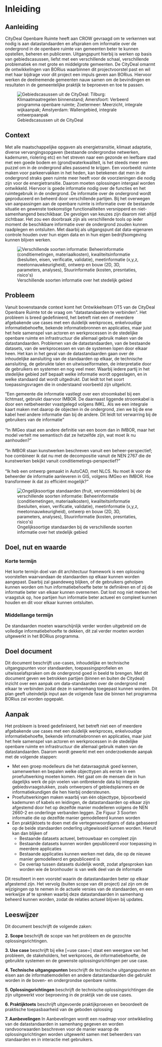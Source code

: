 # Inleiding


## Aanleiding
CityDeal Openbare Ruimte heeft aan CROW gevraagd om te verkennen wat nodig is aan datastandaarden en afspraken om informatie over de ondergrond in de openbare ruimte van gemeenten beter te kunnen opstellen, beheren en publiceren. 
Uitgangspunt hierbij is werken op basis van gebiedscasussen, liefst met een verschillende schaal, verschillende problematiek en met grote en middelgrote gemeenten. De CityDeal omarmt de ontwikkelingen van BORius waarbinnen dit projectvoorstel past en wil met haar bijdrage voor dit project een impuls geven aan BORius. Hiervoor werken de deelnemende gemeenten nauw samen om de bevindingen en resultaten in de gemeentelijke praktijk te beproeven en toe te passen.

<figure>
<img src="./h/media/gebiedscasussencitydeal.png" alt="Gebiedscasussen uit de CityDeal: Tilburg: Klimaatmaatregelen binnenstand; Amersfoort: Verbeerd programma openbare ruimte; Zoetermeer: Meerzicht, integrale wijkaanpak; Amstyerdam: Wallengebied, integrale ontwerpaanpak">
<figcaption>Gebiedscasussen uit de CityDeal</caption>
</figure> 


## Context
Met alle maatschappelijke opgaven als energietransitie, klimaat adaptatie, diverse vervangingsopgaven (bestaande ondergrondse netwerken, kademuren, riolering etc) en het streven naar een gezonde en leefbare stad met een goede bodem en (grond)waterkwaliteit, is het steeds meer een puzzel om in de ondergrond alles passend te krijgen. Een voorbeeld: ruimte maken voor parkeervakken in het heden, kan betekenen dat men in de ondergrond straks geen ruimte meer heeft voor de voorzieningen die nodig zijn voor de energietransitie. Daarom moeten oplossingen intergaal worden ontwikkeld. Hiervoor is goede informatie nodig over de functies en het ruimtegebruik in de ondergrond. De informatie over de ondergrond wordt geproduceerd en beheerd door verschillende partijen. Bij het overwegen van aanpassingen aan de openbare ruimte is informatie over de bestaande situatie en gewenste toekomstige functionaliteiten versnipperd en niet-samenhangend beschikbaar. De gevolgen van keuzes zijn daarom niet altijd zichtbaar. Het zou een doorbraak zijn als verschillende tools op ieder moment de beschikbare informatie over de ondergrond zouden kunnen raadplegen en ontsluiten. Met daarbij als uitgangspunt dat data-eigenaren controle houden over hun eigen data en in hun eigen bedrijfsomgeving kunnen blijven werken. 

<figure>
<img src="./h/media/soorteninformatie.png" alt="Verschillende soorten informatie: Beheerinformatie (conditiemetingen, materiaalkosten), kwaliteitsinformatie (besluiten, eisen, verificatie, validatie), meetinformatie (x,y,z, meetonnauwkeurigheid), ontwerp en bouw (2D, 3D, parameters, analyses), Stuurinformatie (kosten, presntaties, risico's)">
<figcaption>Verschillende soorten informatie over het stedelijk gebied</caption>
</figure> 



## Probleem
Vanuit bovenstaande context komt het Ontwikkelteam OT5 van de CityDeal Openbare Ruimte tot de vraag om "datastandaarden te verbinden". Het probleem is breed gedefinieerd, het betreft niet een of meerdere afgebakende use cases met een duidelijk werkproces, enkelvoudige informatiebehoefte, bekende informatiebronnen en applicaties, maar juist het hele samenspel van actoren en werkprocessen in de stedelijke openbare ruimte en infrastructuur die allemaal gebruik maken van de datastandaarden. Problemen van de datastandaarden, van de bestaande datasets, van de werkprocessen en van de systemen lopen door elkaar heen. Het kan in het geval van de datastandaarden gaan over de inhoudelijke aansluiting van de standaarden op elkaar, de technische aansluiting, de gebruikte talen en uitwisselformaten, de interpretatie door de gebruikers en systemen en nog veel meer. Waarbij iedere partij in het stedelijke gebied zelf bepaalt welke informatie wordt opgeslagen, en in welke standaard dat wordt uitgedrukt. Dat leidt tot het soort toepassingsvragen die in onderstaand voorbeeld zijn uitgelicht.

<aside class="note" title="Standaarden als puzzelstukjes">
“Een gemeente die informatie vastlegt over een stroomkabel bij een lichtmast, gebruikt daarvoor IMBOR. De daarnaast liggende stroomkabel is door een netbeheerder vvastgelegd volgens IMKL. Als we een integrale kaart maken met daarop de objecten in de ondergrond, zien we bij de ene kabel heel andere informatie dan bij de andere. Dit leidt tot verwarring bij de gebruikers van de informatie”<br>
<br>
“In IMGeo staat een andere definitie van een boom dan in IMBOR, maar het model vertelt me semantisch dat ze hetzelfde zijn, wat moet ik nu aanhouden?” <br>
<br>
“In IMBOR staan kunstwerken beschreven vanuit een beheer-perspectief; hoe combineer ik dat nu met de decompositie vanuit de NEN 2767 die de kunstwerken bekijkt vanuit conditiemetings-perspectief?”<br>
<br>
“Ik heb een ontwerp gemaakt in AutoCAD, met NLCS. Nu moet ik voor de beheerder de informatie aanleveren in GIS, volgens IMGeo en IMBOR. Hoe transformeer ik dat zo efficiënt mogelijk?” <br>
</aside>

<figure>
<img src="./h/media/standaarden.png" alt="Ongelijksoortige standaarden (fruit, vervoermiddelen) bij de verschillende soorten informatie: Beheerinformatie (conditiemetingen, materiaalkosten), kwaliteitsinformatie (besluiten, eisen, verificatie, validatie), meetinformatie (x,y,z, meetonnauwkeurigheid), ontwerp en bouw (2D, 3D, parameters, analyses), Stuurinformatie (kosten, presntaties, risico's)">
<figcaption>Ongelijksoortige standaarden bij de verschillende soorten informatie over het stedelijk gebied</caption>
</figure> 


##	Doel, nut en waarde

### Korte termijn
Het korte termijn doel van dit architectuur framework is een oplossing voorstellen waarvandaan de standaarden op elkaar kunnen worden aangepast. Daarbij zal gaandeweg blijken, of de gebruikers geholpen kunnen worden om hun informatiebehoefte beter te definiëren en of zij de informatie beter van elkaar kunnen overnemen. Dat lost nog niet meteen het vraagstuk op, hoe partijen hun informatie beter actueel en compleet kunnen houden en dit voor elkaar kunnen ontsluiten.

### Middellange termijn
De standaarden moeten waarschijnlijk verder worden uitgebreid om de volledige informatiebehoefte te dekken, dit zal verder moeten worden uitgewerkt in het BORius programma. 


## Doel document
Dit document beschrijft use-cases, inhoudelijke en technische uitgangspunten voor standaarden, toepassingsprofielen en uitwisselafspraken om de ondergrond goed in beeld te brengen. Met dit document geven we betrokken partijen (binnen en buiten de Citydeal) inzicht over een aanpak om data-standaarden over de ondergrond met elkaar te verbinden zodat deze in samenhang toegepast kunnen worden. Dit plan geeft uiteindelijk input aan de volgende fase die binnen het programma BORius zal worden opgepakt.

## Aanpak
Het probleem is breed gedefinieerd, het betreft niet een of meerdere afgebakende use cases met een duidelijk werkproces, enkelvoudige informatiebehoefte, bekende informatiebronnen en applicaties, maar juist het hele samenspel van actoren en werkprocessen in de stedelijke openbare ruimte en infrastructuur die allemaal gebruik maken van de datastandaarden. Daarom wordt gewerkt met een onderzoekende aanpak met de volgende stappen:

<ul><li>Met een groep modelleurs die het datavraagstuk goed kennen, samenwerken en bepalen welke objecttypen als eerste in een proefuitwerking moeten komen. Het gaat om de mensen die in hun dagelijks werk de pijn voelen van ontbrekende data bij integrale gebiedsvraagstukken, zoals ontwerpers of gebiedsplanners en de informatiekundigen die hen hierbij ondersteunen.</li>
<li>Proefuitwerkingen maken waarbij van één objecttype, bijvoorbeeld kademuren of kabels en leidingen, de datastandaarden op elkaar zijn afgestemd door het op dezelfde manier modelleren volgens de NEN 2660-2 en onderlinge verbanden leggen. Zie Figuur 3 Soorten informatie die op dezelfde manier gemodelleerd kunnen worden</li>
<li>Een praktijktoets te doen met die vertegenwoordigers of data gebaseerd op de beide standaarden onderling uitgewisseld kunnen worden. Hieruit kan dan blijken of<ul>
<li>Bestaande datasets actueel, betrouwbaar en compleet zijn</li>
<li>Bestaande datasets kunnen worden gepubliceerd voor toepassing in meerdere applicaties</li>
<li>Bestaande applicaties kunnen werken met data, die op de nieuwe manier gemodelleerd en gepubliceerd is</li>
<li>De overlap tussen datasets duidelijk wordt, zodat afgesproken kan worden wie de bronhouder is van welk deel van de informatie</li></li></ul></ul>

Dit resulteert in een voorstel waarin de datastandaarden beter op elkaar afgestemd zijn. Het vervolg (buiten scope van dit project) zal zijn om de wijzigingen op te nemen in de actuele versies van de standaarden, en een werkwijze af te spreken waarbij deze datastandaarden in samenhang beheerd kunnen worden, zodat de relaties actueel blijven bij updates. 


## Leeswijzer

Dit document beschrijft de volgende zaken: 

**2. Scope** beschrijft de scope van het probleem en de gezochte oplossingsrichtingen.

**3. Use case** beschrijft bij elke [=use case=] staat een weergave van het probleem, de stakeholders, het werkproces, de informatiebehoefte, de gebruikte systemen en de gewenste oplossingsrichtingen per use case.

**4. Technische uitgangspunten** beschrijft de technische uitgangspunten en eisen aan de informatiemodellen en andere datastandaarden die gebruikt worden in de boven- en ondergrondse openbare ruimte.

**5. Oplossingsrichtingen** beschrijft de technische oplossingsrichtingen die zijn uitgewerkt voor beproeving in de praktijk van de use cases.

**6. Praktijktoets** beschrijft uitgevoerde praktijkproeven en beoordeelt de praktische toepasbaarheid van de geboden oplossing


**7. Aanbevelingen** In Aanbevelingen wordt een roadmap voor ontwikkeling van de datastandaarden in samenhang gegeven en worden randvoorwaarden beschreven voor de manier waarop de oplossingsrichtingen worden uitgewerkt samen met beheerders van standaarden en in interactie met gebruikers. 
